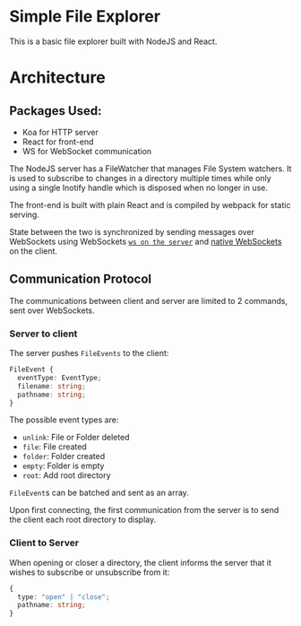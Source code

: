 # Simple File Explorer

This is a basic file explorer built with NodeJS and React.

# Architecture

## Packages Used:

- Koa for HTTP server
- React for front-end
- WS for WebSocket communication

The NodeJS server has a FileWatcher that manages File System watchers. It is used to subscribe to changes in a directory multiple times while only using a single Inotify handle which is disposed when no longer in use.

The front-end is built with plain React and is compiled by webpack for static serving.

State between the two is synchronized by sending messages over WebSockets using WebSockets [`ws on the server`](https://github.com/websockets/ws) and [native WebSockets](https://developer.mozilla.org/en-US/docs/Web/API/WebSocket) on the client.

## Communication Protocol

The communications between client and server are limited to 2 commands, sent over WebSockets.

### Server to client

The server pushes `FileEvents` to the client:

```ts
FileEvent {
  eventType: EventType;
  filename: string;
  pathname: string;
}
```

The possible event types are:

- `unlink`: File or Folder deleted
- `file`: File created
- `folder`: Folder created
- `empty`: Folder is empty
- `root`: Add root directory

`FileEvent`s can be batched and sent as an array.

Upon first connecting, the first communication from the server is to send the client each root directory to display.

### Client to Server

When opening or closer a directory, the client informs the server that it wishes to subscribe or unsubscribe from it:

```ts
{
  type: "open" | "close";
  pathname: string;
}
```
